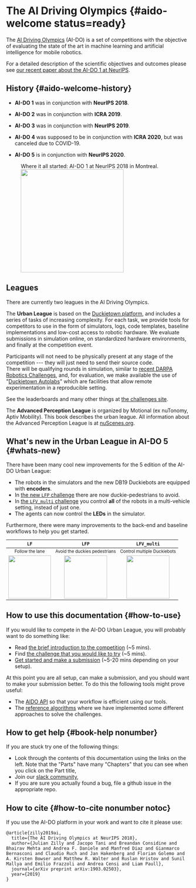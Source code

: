 
# The AI Driving Olympics {#aido-welcome status=ready}

<!-- Despite recent breakthroughs, the ability of deep learning and reinforcement learning to outperform traditional approaches to control physically embodied robotic agents remains largely unproven.  -->

The [AI Driving Olympics][aido] (AI-DO) is a set of competitions with the objective of evaluating the state of the art in machine learning and artificial intelligence for mobile robotics. 

For a detailed description of the scientific objectives and outcomes please see [our recent paper about the AI-DO 1 at NeurIPS](https://arxiv.org/pdf/1903.02503.pdf).

<dtvideo src="vimeo:362452613"/>

<minitoc/>

## History {#aido-welcome-history}


- **AI-DO 1** was in conjunction with **NeurIPS 2018**.

- **AI-DO 2** was in conjunction with **ICRA 2019**.

- **AI-DO 3** was in conjunction with **NeurIPS 2019**.

- **AI-DO 4** was supposed to be in conjunction with **ICRA 2020**, but was canceled due to COVID-19. 

- **AI-DO 5** is in conjunction with **NeurIPS 2020**.



<figure nonumber="1">
    <figcaption>Where it all started: AI-DO 1 at NeurIPS 2018 in Montreal.</figcaption>
    <img style='width:20em' src="AIDO1.jpg"/>
</figure>

## Leagues

There are currently two leagues in the AI Driving Olympics.

The **Urban League** is based on the [Duckietown platform][duckietown], and  includes a series of tasks of increasing complexity. For each task, we provide tools for competitors to use in the form of simulators, logs, code templates, baseline implementations and low-cost access to robotic hardware. We evaluate submissions in simulation online, on standardized hardware environments, and finally at the competition event.

Participants will not need to be physically present at any stage of the competition --- they will just need to send their source code.  
There will be qualifying rounds in simulation, similar to [recent DARPA Robotics Challenges](https://www.subtchallenge.com/), and, for evaluation, we  make available the use of "[Duckietown Autolabs](+opmanual_autolab#book)" which are facilities that allow remote experimentation in a reproducible setting. 

See the leaderboards and many other things at [the challenges site](https://challenges.duckietown.org).


The **Advanced Perception League** is organized by Motional (ex nuTonomy, Aptiv Mobility).
This book describes the urban league. All information about the Advanced Perception
League is at [nuScenes.org](https://nuscenes.org).




## What's new in the Urban League in AI-DO 5 {#whats-new}



There have been many cool new improvements for the 5 edition of the AI-DO Urban League:

- The robots in the simulators and the new DB19 Duckiebots are equipped with **encoders**.
- In [the new `LFP` challenge](#challenge-LFP) there are now duckie-pedestrians to avoid.
- In [the `LFV_multi` challenge](#challenge-LFV_multi) you control **all** of the robots in a multi-vehicle setting, instead of just one. 
- The agents can now control the **LEDs** in the simulator.


Furthermore, there were many improvements to the back-end and baseline workflows to help you get started.




<style>
  #variations { 
    font-size: smaller;
  }
  #variations th, #variations td {
    text-align: center;
  }
  #variations th {
    font-size: 120%;
  }
  #variations  td.explain {
    padding-left: 1em;
    text-align: left;
    vertical-align: top;
  } 
</style>

<table id="variations">
  <thead >
    <th><code>LF</code></th>
    <th><code>LFP</code></th>
    <th><code>LFV_multi</code></th>
  </thead>
  <tr>
    <td>Follow the lane</td>
    <td>Avoid the duckies pedestrians</td>
    <td>Control multiple Duckiebots</td>
  </tr>
  <tr>
    <td>
      <img src="LF.jpg" style='width: 10em'/>
    </td>
    <td>
      <img src="LFP.jpg" style='width: 10em'/>
    </td>
    <td>
      <img src="LFV_multi.jpg" style='width: 10em'/>
    </td>
  </tr>
</table>

## How to use this documentation {#how-to-use}

If you would like to compete in the AI-DO Urban League, you will probably want to do something like:

- Read [the brief introduction to the competition](#part:aido-introduction) (~5 mins).
- Find [the challenge that you would like to try](#part:aido-rules) (~5 mins).
- [Get started and make a submission](#part:quickstart) (~5-20 mins depending on your setup).
 
At this point you are all setup, can make a submission, and you should want to make your submission better. To do this the following tools might prove useful:

- The [AIDO API](#part:manual) so that your workflow is efficient using our tools.
- The [reference algorithms](#part:embodied-strategies) where we have implemented some different approaches to solve the challenges.


## How to get help {#book-help nonumber}

If you are stuck try one of the following things:

- Look through the contents of this documentation using the links on the left. Note that the "Parts" have many "Chapters" that you can see when you click on the Part title,
- Join our [slack community](https://join.slack.com/t/duckietown/shared_invite/enQtNTU0Njk4NzU2NTY1LWM2YzdlNmJmOTg4MzAyODc2YTI3YTc5MzE2MThkZGUwYTFkZWQ4M2ZlZGU1YTZhYjg5YTgzNDkyMzI2ZjNhZWE),
- If you are sure you actually found a bug, file a github issue in the appropriate repo.


<!-- ## The challenges server {#book-leaderboard} -->


## How to cite {#how-to-cite nonumber notoc}

If you use the AI-DO platform in your work and want to cite it please use:

```
@article{zilly2019ai,
  title={The AI Driving Olympics at NeurIPS 2018},
  author={Julian Zilly and Jacopo Tani and Breandan Considine and Bhairav Mehta and Andrea F. Daniele and Manfred Diaz and Gianmarco Bernasconi and Claudio Ruch and Jan Hakenberg and Florian Golemo and A. Kirsten Bowser and Matthew R. Walter and Ruslan Hristov and Sunil Mallya and Emilio Frazzoli and Andrea Censi and Liam Paull},
  journal={arXiv preprint arXiv:1903.02503},
  year={2019}
}
```

[aido]: https://driving-olympics.ai/
[duckietown]: https://duckietown.org/
